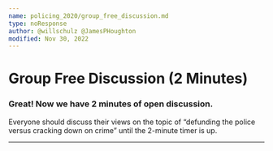 ```yaml
---
name: policing_2020/group_free_discussion.md
type: noResponse
author: @willschulz @JamesPHoughton
modified: Nov 30, 2022
---
```


# Group Free Discussion (2 Minutes)

### Great!  Now we have 2 minutes of open discussion.

Everyone should discuss their views on the topic of “defunding the police versus cracking down on crime” until the 2-minute timer is up.

---
